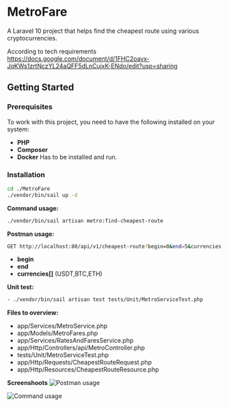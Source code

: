# MetroFare

A Laravel 10 project that helps find the cheapest route using various cryptocurrencies.

According to tech requirements https://docs.google.com/document/d/1FHC2oavx-JqKWs1zrtNczYL24aQFF5dLnCujxK-ENdo/edit?usp=sharing

## Getting Started

### Prerequisites

To work with this project, you need to have the following installed on your system:

- **PHP**
- **Composer**
- **Docker** Has to be installed and run.

### Installation

```bash
cd ./MetroFare
./vendor/bin/sail up -d
```

**Command usage:**
```bash
./vendor/bin/sail artisan metro:find-cheapest-route
```

**Postman usage:**

```bash
GET http://localhost:80/api/v1/cheapest-route?begin=0&end=5&currencies[]=USDT&currencies[]=ETH&currencies[]=BTC
```

- **begin**
- **end**
- **currencies[]** (USDT,BTC,ETH)

**Unit test:**
```bash
- ./vendor/bin/sail artisan test tests/Unit/MetroServiceTest.php
```

**Files to overview:**
- app/Services/MetroService.php
- app/Models/MetroFares.php
- app/Services/RatesAndFaresService.php
- app/Http/Controllers/api/MetroController.php
- tests/Unit/MetroServiceTest.php
- app/Http/Requests/CheapestRouteRequest.php
- app/Http/Resources/CheapestRouteResource.php

**Screenshoots**
![Postman usage](https://i.postimg.cc/sgrSxQyL/Screenshot-2024-07-30-at-09-22-18.png)


![Command usage](https://i.postimg.cc/7Znz2HZZ/Screenshot-2024-07-30-at-09-21-43.png)
